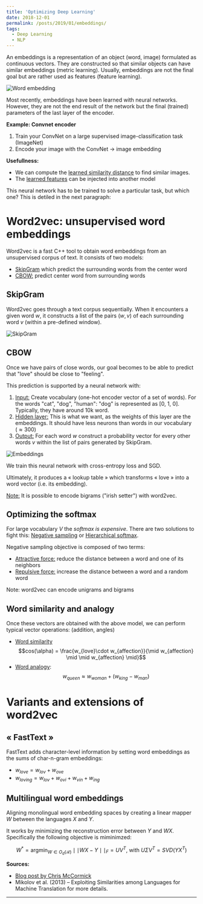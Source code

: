 ```yaml
---
title: 'Optimizing Deep Learning'
date: 2018-12-01
permalink: /posts/2019/01/embeddings/
tags:
  - Deep Learning
  - NLP
---
```


An embeddings is a representation of an object (word, image) formulated as continuous vectors. They are constructed so that similar objects can have similar embeddings (metric learning). Usually, embeddings are not the final goal but are rather used as features (feature learning).

![Word embedding](http://wiki.fast.ai/images/6/6d/Embedding_projection.png)

Most recently, embeddings have been learned with neural networks. However, they are not the end result of the network but the final (trained) parameters of the last layer of the encoder.

<b>Example: Convnet encoder</b>

1) Train your ConvNet on a large supervised image-classification task (ImageNet)
2) Encode your image with the ConvNet -> image embedding

<b>Usefullness:</b>
- We can compute the <u>learned similarity distance</u> to find similar images.
- The <u>learned features</u> can be injected into another model

This neural network has to be trained to solve a particular task, but which one? This is detiled in the next paragraph:

# Word2vec: unsupervised word embeddings

Word2vec is a fast C++ tool to obtain word embeddings from an unsupervised corpus of text. It consists of two models:
- <u>SkipGram</u> which predict the surrounding words from the center word
- <u>CBOW:</u> predict center word from surrounding words

## SkipGram

Word2vec goes through a text corpus sequentially. When it encounters a given word $w$, it constructs a list of the pairs $(w, v)$ of each surrounding word $v$ (within a pre-defined window).

![SkipGram](http://mccormickml.com/assets/word2vec/training_data.png)

## CBOW

Once we have pairs of close words, our goal becomes to be able to predict that "love" should be close to "feeling".

This prediction is supported by a neural network with:

1. <u>Input:</u> Create vocabulary (one-hot encoder vector of a set of words). For the words "cat", "dog", "human": "dog" is represented as [0, 1, 0]. Typically, they have around 10k word.
2. <u>Hidden layer:</u> This is what we want, as the weights of this layer are the embeddings. It should have less neurons than words in our vocabulary ($\approx 300$)
3. <u>Output:</u> For each word $w$ construct a probability vector for every other words $v$ within the list of pairs generated by SkipGram.

![Embeddings](https://cdn-images-1.medium.com/max/1600/1*xThWb31ifOfKQFifFcqChA.png)

We train this neural network with cross-entropy loss and SGD.

Ultimately, it produces a « lookup table » which transforms « love » into a word vector (i.e. its embedding).

<u>Note:</u> It is possible to encode bigrams ("irish setter") with word2vec.

## Optimizing the softmax

For large vocabulary $V$ the <i>softmax is expensive</i>. There are two solutions to fight this: <u>Negative sampling</u> or <u>Hierarchical softmax</u>.

Negative sampling objective is composed of two terms:
- <u>Attractive force:</u> reduce the distance between a word and one of its neighbors
- <u>Repulsive force:</u> increase the distance between a word and a random word

Note: word2vec can encode unigrams and bigrams

## Word similarity and analogy

Once these vectors are obtained with the above model, we can perform typical vector operations: (addition, angles)
- <u>Word similarity</u>
$$cos(\alpha) = \frac{w_{love}\cdot w_{affection}}{\mid w_{affection} \mid \mid w_{affection} \mid}$$
- <u>Word analogy</u>:
$$
w_{queen} \approx w_{woman} + (w_{king} - w_{man})
$$

# Variants and extensions of word2vec

## « FastText »

FastText adds character-level information by setting word embeddings as the sums of char-n-gram embeddings:

- $w_{love} = w_{lov} + w_{ove}$
- $w_{loving} = w_{lov} + w_{ovi} + w_{vin} + w_{ing}$

## Multilingual word embeddings

Aligning monolingual word embedding spaces by creating a linear mapper $W$ between the languages $X$ and $Y$.

It works by minimizing the reconstruction error between $Y$ and $WX$. Specifically the following objective is miminimzed:

$$
W^{*} = \text{argmin}_{W \in O_{d}(\mathcal{R})} \mid\mid WX-Y\mid\mid_{F} = UV^{T} \text{, with } U\Sigma V^{T}
 = SVD(YX^{T})$$

<b>Sources:</b>
- [Blog post by Chris McCormick](http://mccormickml.com/2016/04/19/word2vec-tutorial-the-skip-gram-model/)
- Mikolov et al. (2013) – Exploiting Similarities among Languages for Machine Translation for more details.
------
